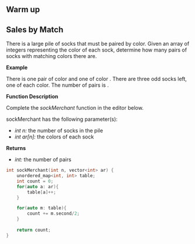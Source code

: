 ## Warm up

## Sales by Match

There is a large pile of socks that must be paired by color. Given an array of integers representing the color of each sock, determine how many pairs of socks with matching colors there are.

**Example**



There is one pair of color and one of color . There are three odd socks left, one of each color. The number of pairs is .

**Function Description**

Complete the *sockMerchant* function in the editor below.

sockMerchant has the following parameter(s):

- *int n:* the number of socks in the pile
- *int ar[n]:* the colors of each sock

**Returns**

- *int:* the number of pairs

```cpp
int sockMerchant(int n, vector<int> ar) {
    unordered_map<int, int> table; 
    int count = 0; 
    for(auto a: ar){
        table[a]++; 
    }

    for(auto m: table){
        count += m.second/2; 
    }
    
    return count; 
}
```

